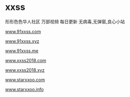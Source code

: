 # xxss
形形色色华人社区 万部视频  每日更新
无病毒,无弹窗,良心小站

 www.91xxss.com
 
 www.91xxss.xyz
 
 www.91xxss.me
 
 www.xxss2018.com
 
 www.xxss2018.xyz
 
 www.starxxoo.com
 
 www.starxxoo.info
